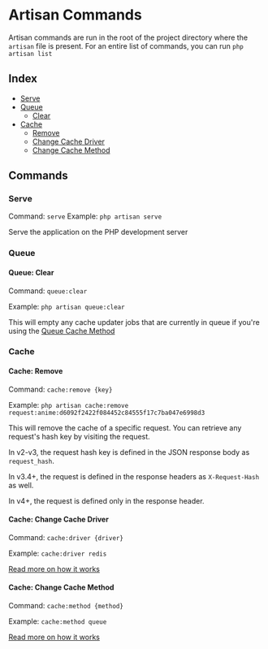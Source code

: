 # Artisan Commands

Artisan commands are run in the root of the project directory where the `artisan` file is present.
For an entire list of commands, you can run `php artisan list`

## Index
- [Serve](#serve)
- [Queue](#queue)
    - [Clear](#queue-clear)
- [Cache](#cache)
    - [Remove](#cache-remove)
    - [Change Cache Driver](#cache-change-cache-driver)
    - [Change Cache Method](#cache-change-cache-method)

## Commands

### Serve
Command: `serve`
Example: `php artisan serve`

Serve the application on the PHP development server 

### Queue

#### Queue: Clear
Command: `queue:clear`

Example: `php artisan queue:clear`

This will empty any cache updater jobs that are currently in queue if you're using the [Queue Cache Method](https://github.com/jikan-me/jikan-rest/blob/master/README.md#06-configuring-how-jikan-handles-expired-cache-optional)

### Cache

#### Cache: Remove
Command: `cache:remove {key}`

Example: `php artisan cache:remove request:anime:d6092f2422f084452c84555f17c7ba047e6998d3`

This will remove the cache of a specific request. You can retrieve any request's hash key by visiting the request.

In v2-v3, the request hash key is defined in the JSON response body as `request_hash`.

In v3.4+, the request is defined in the response headers as `X-Request-Hash` as well.

In v4+, the request is defined only in the response header.

#### Cache: Change Cache Driver
Command: `cache:driver {driver}`

Example: `cache:driver redis`

[Read more on how it works](https://github.com/jikan-me/jikan-rest/blob/master/README.md#05-configuring-how-jikan-caches-optional)

#### Cache: Change Cache Method
Command: `cache:method {method}`

Example: `cache:method queue`

[Read more on how it works](https://github.com/jikan-me/jikan-rest/blob/master/README.md#06-configuring-how-jikan-handles-expired-cache-optional)